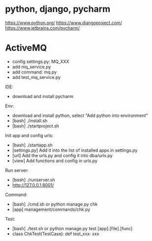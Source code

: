 # python, django, pycharm
https://www.python.org/
https://www.djangoproject.com/
https://www.jetbrains.com/pycharm/

# ActiveMQ
- config settings.py: MQ_XXX
- add mq_service.py
- add command: mq.py
- add test_mq_service.py

IDE:
- download and install pycharm

Env:
- download and install python, select "Add python into environment"
- [bash] ./install.sh
- [bash] ./startproject.sh

Init app and config urls:
- [bash] ./startapp.sh
- [settings.py] Add it into the list of installed apps in settings.py
- [url] Add the urls.py and config it into dba/urls.py
- [view] Add functions and config in urls.py

Run server:
- [bash] ./runserver.sh
- http://127.0.0.1:8001/

Command:
- [bash] ./cmd.sh or python manage.py chk
- [app] management/commands/chk.py

Test:
- [bash] ./test.sh or python manage.py test [app].[file].[func]
- class ChkTest(TestCase): def test_xxx: xxx
